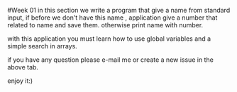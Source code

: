 #Week 01
in this section we write a program that give a name from standard input, if before we don't have this name , application give a number that related to name and save them.
otherwise print name with number.

with this application you must learn how to use global variables and a simple search in arrays.

if you have any question please e-mail me or create a new issue in the above tab.

enjoy it:)
